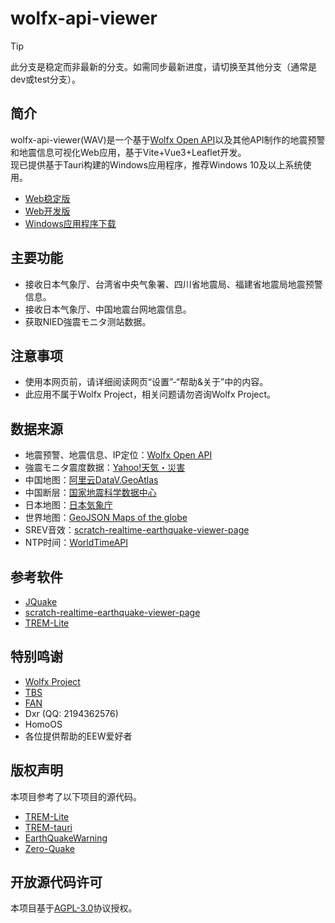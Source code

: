 # wolfx-api-viewer
> [!TIP]
> 此分支是稳定而非最新的分支。如需同步最新进度，请切换至其他分支（通常是dev或test分支）。
## 简介
wolfx-api-viewer(WAV)是一个基于[Wolfx Open API](https://wolfx.jp/apidoc)以及其他API制作的地震预警和地震信息可视化Web应用，基于Vite+Vue3+Leaflet开发。  
现已提供基于Tauri构建的Windows应用程序，推荐Windows 10及以上系统使用。  
* [Web稳定版](http://124.70.142.213:8080/)
* [Web开发版](http://124.70.142.213:8081/)
* [Windows应用程序下载](https://github.com/Lipomoea/wolfx-api-viewer/releases)
## 主要功能  
* 接收日本气象厅、台湾省中央气象署、四川省地震局、福建省地震局地震预警信息。
* 接收日本气象厅、中国地震台网地震信息。
* 获取NIED強震モニタ测站数据。
## 注意事项
* 使用本网页前，请详细阅读网页“设置”-“帮助&关于”中的内容。
* 此应用不属于Wolfx Project，相关问题请勿咨询Wolfx Project。
## 数据来源
* 地震预警、地震信息、IP定位：[Wolfx Open API](https://wolfx.jp/apidoc)
* 強震モニタ震度数据：[Yahoo!天気・災害](https://typhoon.yahoo.co.jp/weather/jp/earthquake/kyoshin/)
* 中国地图：[阿里云DataV.GeoAtlas](https://datav.aliyun.com/portal/school/atlas/area_selector)
* 中国断层：[国家地震科学数据中心](https://data.earthquake.cn/datashare/report.shtml?PAGEID=datasourcelist&dt=ff808082845b8fd401845bf036a1000c)
* 日本地图：[日本気象庁](https://www.data.jma.go.jp/developer/gis.html)
* 世界地图：[GeoJSON Maps of the globe](https://geojson-maps.kyd.au/)
* SREV音效：[scratch-realtime-earthquake-viewer-page](https://github.com/kotoho7/scratch-realtime-earthquake-viewer-page)
* NTP时间：[WorldTimeAPI](https://www.worldtimeapi.org/)
## 参考软件
* [JQuake](https://jquake.net/)
* [scratch-realtime-earthquake-viewer-page](https://github.com/kotoho7/scratch-realtime-earthquake-viewer-page)
* [TREM-Lite](https://github.com/ExpTechTW/TREM-Lite)
## 特别鸣谢
* [Wolfx Project](https://wolfx.jp/)
* [TBS](https://space.bilibili.com/652050915/)
* [FAN](https://www.fanstudio.tech/)
* Dxr (QQ: 2194362576)
* HomoOS
* 各位提供帮助的EEW爱好者
## 版权声明
本项目参考了以下项目的源代码。
* [TREM-Lite](https://github.com/ExpTechTW/TREM-Lite)
* [TREM-tauri](https://github.com/ExpTechTW/TREM-tauri)
* [EarthQuakeWarning](https://github.com/kengwang/EarthQuakeWarning)
* [Zero-Quake](https://github.com/0Quake/Zero-Quake)
## 开放源代码许可
本项目基于[AGPL-3.0](https://github.com/Lipomoea/wolfx-api-viewer/blob/main/LICENSE)协议授权。
